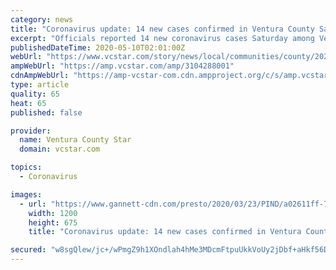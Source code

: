 ```yaml
---
category: news
title: "Coronavirus update: 14 new cases confirmed in Ventura County Saturday"
excerpt: "Officials reported 14 new coronavirus cases Saturday among Ventura County residents. There were no new deaths."
publishedDateTime: 2020-05-10T02:01:00Z
webUrl: "https://www.vcstar.com/story/news/local/communities/county/2020/05/09/ventura-county-coronavirus-cases-update-latest-numbers-covid-19/3104288001/"
ampWebUrl: "https://amp.vcstar.com/amp/3104288001"
cdnAmpWebUrl: "https://amp-vcstar-com.cdn.ampproject.org/c/s/amp.vcstar.com/amp/3104288001"
type: article
quality: 65
heat: 65
published: false

provider:
  name: Ventura County Star
  domain: vcstar.com

topics:
  - Coronavirus

images:
  - url: "https://www.gannett-cdn.com/presto/2020/03/23/PIND/a02611ff-73d0-4706-9819-18a1f9790fa1-AP20083735296748.jpg?auto=webp&crop=3059,1721,x0,y239&format=pjpg&width=1200"
    width: 1200
    height: 675
    title: "Coronavirus update: 14 new cases confirmed in Ventura County Saturday"

secured: "w8sgQlew/jc+/wPmgZ9h1XOndlah4hMe3MDcmFtpuUkkVoUy2jDbf+aHkf56DYLBpbCFOFvxbtO5M2l+9z6iN7K9Wjxxmi3cc2qxYkWcAEpCsZ0laczCxpArYmJWU8n/H9g4J1zIBZZe3Pxbl1rQzIcrdLLuQUxm++VRoIgu9IF1FsntgiIkqsnNAaS02sn2JKJ2nlP33YxkD/AuuiApfdDjZxyhvtjRlDbqen1O2N7h6hDjxukqyYvvrAW/OhtwTXTleprWe4M58dOTotHzu5196ztAZ/mlO2iW0Tkw0T4062Y3yQvp9Ir0yBcJCYS1;EsvnGQOJiP8d86aHgfioIA=="
---
```


